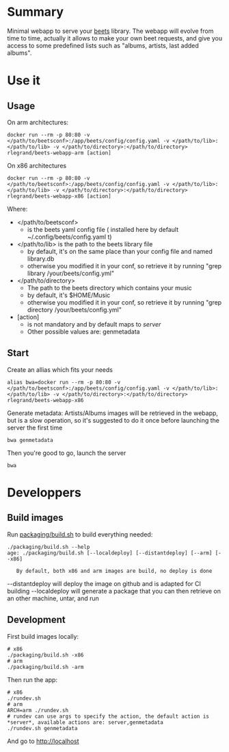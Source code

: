 # Summary

Minimal webapp to serve your [beets](http://beets.io/) library.
The webapp will evolve from time to time, actually it allows to make your own beet requests, and give you access to some predefined lists such as "albums, artists, last added albums".

# Use it

## Usage
On arm architectures:

    docker run --rm -p 80:80 -v </path/to/beetsconf>:/app/beets/config/config.yaml -v </path/to/lib>:</path/to/lib> -v </path/to/directory>:</path/to/directory> rlegrand/beets-webapp-arm [action]
    
On x86 architectures

    docker run --rm -p 80:80 -v </path/to/beetsconf>:/app/beets/config/config.yaml -v </path/to/lib>:</path/to/lib> -v </path/to/directory>:</path/to/directory> rlegrand/beets-webapp-x86 [action]

Where:
* </path/to/beetsconf>
  * is the beets yaml config file ( installed here by default ~/.config/beets/config.yaml t)
* </path/to/lib> is the path to the beets library file
  * by default, it's on the same place than your config file and named library.db
  * otherwise you modified it in your conf, so retrieve it by running "grep library /your/beets/config.yml"
* </path/to/directory>
  * The path to the beets directory which contains your music
  * by default, it's $HOME/Music
  * otherwise you modified it in your conf, so retrieve it by running "grep directory /your/beets/config.yml"
* [action]
  * is not mandatory and by default maps to *server*
  * Other possible values are: genmetadata

## Start

Create an allias which fits your needs

    alias bwa=docker run --rm -p 80:80 -v </path/to/beetsconf>:/app/beets/config/config.yaml -v </path/to/lib>:</path/to/lib> -v </path/to/directory>:</path/to/directory> rlegrand/beets-webapp-x86

Generate metadata: Artists/Albums images will be retrieved in the webapp, but is a slow operation, so it's suggested to do it once before launching the server the first time

    bwa genmetadata

Then you're good to go, launch the server

    bwa

# Developpers

## Build images

Run [packaging/build.sh](./packaging/build.sh) to build everything needed:

    ./packaging/build.sh --help
    age: ./packaging/build.sh [--localdeploy] [--distantdeploy] [--arm] [--x86]

       By default, both x86 and arm images are build, no deploy is done

--distantdeploy will deploy the image on github and is adapted for CI building
--localdeploy will generate a package that you can then retrieve on an other machine, untar, and run

## Development

First build images locally:

    # x86
    ./packaging/build.sh -x86
    # arm
    ./packaging/build.sh -arm

Then run the app:
    
    # x86
    ./rundev.sh
    # arm
    ARCH=arm ./rundev.sh
    # rundev can use args to specify the action, the default action is *server*, available actions are: server,genmetadata
    ./rundev.sh genmetadata

And go to [http://localhost](http://localhost)

